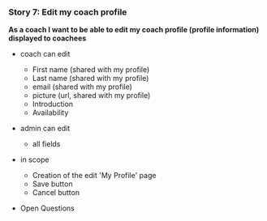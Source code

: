 ### Story 7: Edit my coach profile

**As a coach I want to be able to edit my coach profile (profile information) displayed to coachees**

 - coach can edit
     - First name (shared with my profile)
     - Last name (shared with my profile)
     - email (shared with my profile)
     - picture (url, shared with my profile)
     - Introduction
     - Availability     
     
- admin can edit
     - all fields
     
 - in scope
     - Creation of the edit 'My Profile' page
     - Save button 
     - Cancel button
      
 - Open Questions